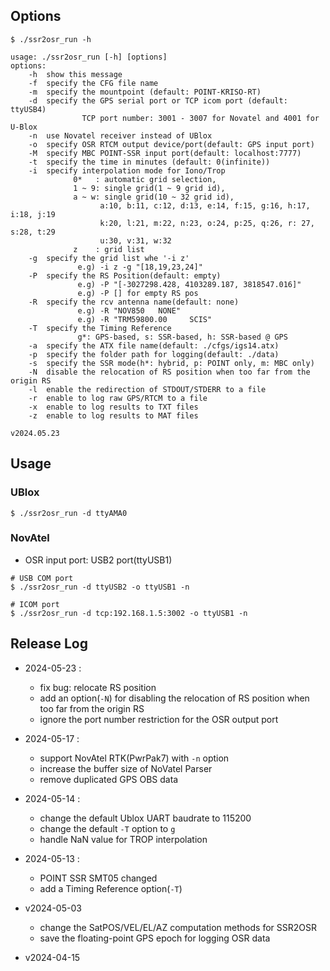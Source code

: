 ## Options
```
$ ./ssr2osr_run -h

usage: ./ssr2osr_run [-h] [options]
options:
    -h  show this message
    -f  specify the CFG file name
    -m  specify the mountpoint (default: POINT-KRISO-RT)
    -d  specify the GPS serial port or TCP icom port (default: ttyUSB4)
                TCP port number: 3001 - 3007 for Novatel and 4001 for U-Blox
    -n  use Novatel receiver instead of UBlox
    -o  specify OSR RTCM output device/port(default: GPS input port)
    -M  specify MBC POINT-SSR input port(default: localhost:7777)
    -t  specify the time in minutes (default: 0(infinite))
    -i  specify interpolation mode for Iono/Trop 
              0*   : automatic grid selection, 
              1 ~ 9: single grid(1 ~ 9 grid id), 
              a ~ w: single grid(10 ~ 32 grid id),
                    a:10, b:11, c:12, d:13, e:14, f:15, g:16, h:17, i:18, j:19 
                    k:20, l:21, m:22, n:23, o:24, p:25, q:26, r: 27, s:28, t:29
                    u:30, v:31, w:32 
              z    : grid list
    -g  specify the grid list whe '-i z' 
               e.g) -i z -g "[18,19,23,24]" 
    -P  specify the RS Position(default: empty) 
               e.g) -P "[-3027298.428, 4103289.187, 3818547.016]" 
               e.g) -P [] for empty RS pos
    -R  specify the rcv antenna name(default: none) 
               e.g) -R "NOV850   NONE" 
               e.g) -R "TRM59800.00     SCIS" 
    -T  specify the Timing Reference 
               g*: GPS-based, s: SSR-based, h: SSR-based @ GPS
    -a  specify the ATX file name(default: ./cfgs/igs14.atx)
    -p  specify the folder path for logging(default: ./data) 
    -s  specify the SSR mode(h*: hybrid, p: POINT only, m: MBC only) 
    -N  disable the relocation of RS position when too far from the origin RS 
    -l  enable the redirection of STDOUT/STDERR to a file
    -r  enable to log raw GPS/RTCM to a file
    -x  enable to log results to TXT files
    -z  enable to log results to MAT files

v2024.05.23
```


## Usage
### UBlox
```
$ ./ssr2osr_run -d ttyAMA0
```

### NovAtel
- OSR input port: USB2 port(ttyUSB1)
```
# USB COM port
$ ./ssr2osr_run -d ttyUSB2 -o ttyUSB1 -n
```
```
# ICOM port
$ ./ssr2osr_run -d tcp:192.168.1.5:3002 -o ttyUSB1 -n
```

## Release Log
- 2024-05-23 : 
  * fix bug: relocate RS position
  * add an option(`-N`) for disabling the relocation of RS position when too far from the origin RS
  * ignore the port number restriction for the OSR output port


- 2024-05-17 : 
  * support NovAtel RTK(PwrPak7) with `-n` option
  * increase the buffer size of NoVatel Parser
  * remove duplicated GPS OBS data

- 2024-05-14 :
  * change the default Ublox UART baudrate to 115200
  * change the default `-T` option to `g`
  * handle NaN value for TROP interpolation
  
- 2024-05-13 : 
  * POINT SSR SMT05 changed
  * add a Timing Reference option(`-T`)

- v2024-05-03
  * change the SatPOS/VEL/EL/AZ computation methods for SSR2OSR
  * save the floating-point GPS epoch for logging OSR data
    
- v2024-04-15
